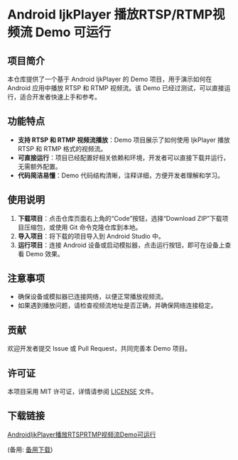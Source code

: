 # Android IjkPlayer 播放RTSP/RTMP视频流 Demo 可运行

## 项目简介

本仓库提供了一个基于 Android IjkPlayer 的 Demo 项目，用于演示如何在 Android 应用中播放 RTSP 和 RTMP 视频流。该 Demo 已经过测试，可以直接运行，适合开发者快速上手和参考。

## 功能特点

- **支持 RTSP 和 RTMP 视频流播放**：Demo 项目展示了如何使用 IjkPlayer 播放 RTSP 和 RTMP 格式的视频流。
- **可直接运行**：项目已经配置好相关依赖和环境，开发者可以直接下载并运行，无需额外配置。
- **代码简洁易懂**：Demo 代码结构清晰，注释详细，方便开发者理解和学习。

## 使用说明

1. **下载项目**：点击仓库页面右上角的“Code”按钮，选择“Download ZIP”下载项目压缩包，或使用 Git 命令克隆仓库到本地。
2. **导入项目**：将下载的项目导入到 Android Studio 中。
3. **运行项目**：连接 Android 设备或启动模拟器，点击运行按钮，即可在设备上查看 Demo 效果。

## 注意事项

- 确保设备或模拟器已连接网络，以便正常播放视频流。
- 如果遇到播放问题，请检查视频流地址是否正确，并确保网络连接稳定。

## 贡献

欢迎开发者提交 Issue 或 Pull Request，共同完善本 Demo 项目。

## 许可证

本项目采用 MIT 许可证，详情请参阅 [LICENSE](LICENSE) 文件。

## 下载链接
[AndroidIjkPlayer播放RTSPRTMP视频流Demo可运行](https://pan.quark.cn/s/edfacf672aad) 

(备用: [备用下载](https://pan.baidu.com/s/175sJ73FbSQpPEp8D3u1iCg?pwd=1234))
